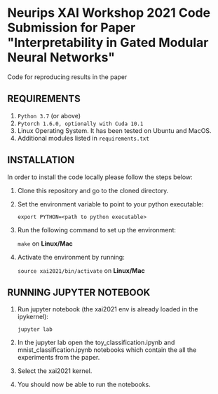 Neurips XAI Workshop 2021 Code Submission for Paper "Interpretability in Gated Modular Neural Networks"
=======================================================================================================

Code for reproducing results in the paper

REQUIREMENTS
------------

1. ``Python 3.7`` (or above)
2. ``Pytorch 1.6.0, optionally with Cuda 10.1`` 
3. Linux Operating System. It has been tested on Ubuntu and MacOS. 
4. Additional modules listed in ``requirements.txt``

INSTALLATION 
------------

In order to install the code locally please follow the steps below:

1. Clone this repository and go to the cloned directory.

2. Set the environment variable to point to your python executable:

   `export PYTHON=<path to python executable>`

3. Run the following command to set up the environment:

   `make` on **Linux/Mac**

4. Activate the environment by running:

   `source xai2021/bin/activate` on **Linux/Mac**


RUNNING JUPYTER NOTEBOOK
------------------------

1. Run jupyter notebook (the xai2021 env is already loaded in the ipykernel):

   `jupyter lab`

2. In the jupyter lab open the toy_classification.ipynb and mnist_classification.ipynb notebooks which contain the all the experiments from the paper.

3. Select the xai2021 kernel.

4. You should now be able to run the notebooks.

